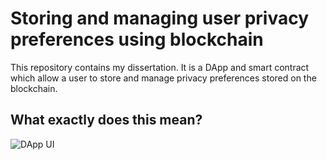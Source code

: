 # Storing and managing user privacy preferences using blockchain
This repository contains my dissertation. It is a DApp and smart contract which allow a user to store and manage privacy preferences stored on the blockchain.

## What exactly does this mean?
![DApp UI](https://drive.google.com/file/d/1viM88D0lfD5P2rMmJ6CnhoNHJXdfSaAJ/view?usp=sharing)
